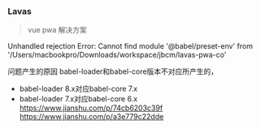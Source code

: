 ### Lavas
> vue pwa 解决方案

Unhandled rejection Error: Cannot find module '@babel/preset-env' from '/Users/macbookpro/Downloads/workspace/jbcm/lavas-pwa-co'

问题产生的原因
babel-loader和babel-core版本不对应所产生的，
* babel-loader 8.x对应babel-core 7.x
* babel-loader 7.x对应babel-core 6.x
https://www.jianshu.com/p/74cb6203c39f
https://www.jianshu.com/p/a3e779c22dde

